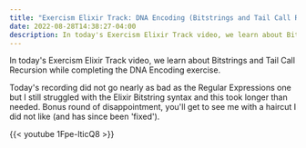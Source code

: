 ```yaml
---
title: "Exercism Elixir Track: DNA Encoding (Bitstrings and Tail Call Recursion)"
date: 2022-08-28T14:38:27-04:00
description: In today's Exercism Elixir Track video, we learn about Bitstrings and Tail Call Recursion while completing the DNA Encoding exercise.
---
```


In today's Exercism Elixir Track video, we learn about Bitstrings and Tail Call Recursion while completing the DNA Encoding exercise.

Today's recording did not go nearly as bad as the Regular Expressions one but I still struggled with the Elixir Bitstring syntax and this took longer than needed. Bonus round of disappointment, you'll get to see me with a haircut I did not like (and has since been 'fixed').

{{< youtube 1Fpe-lticQ8 >}}
